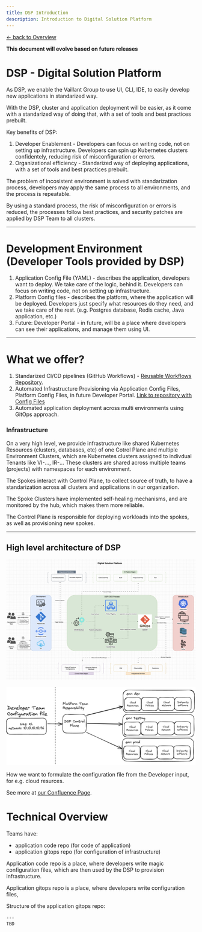 ```yaml
---
title: DSP Introduction
description: Introduction to Digital Solution Platform
---
```


[&larr; back to Overview](/dsp)

**This document will evolve based on future releases**

# DSP - Digital Solution Platform

As DSP, we enable the Vaillant Group to use UI, CLI, IDE,
to easily develop new applications in standarized way.

With the DSP, cluster and application deployment will be easier,
as it come with a standarized way of doing that,
with a set of tools and best practices prebuilt.

Key benefits of DSP:
1. Developer Enablement - Developers can focus on writing code, not on setting up infrastructure. Developers can spin up Kubernetes clusters confidentely, reducing risk of misconfiguration or errors.
2. Organizational efficiency - Standarized way of deploying applications, with a set of tools and best practices prebuilt.

The problem of incosistent environment is solved with standarization process,
developers may apply the same process to all environments,
and the process is repeatable.

By using a standard process,
the risk of misconfiguration or errors is reduced,
the processes follow best practices,
and security patches are applied by DSP Team to all clusters.

---

# Development Environment (Developer Tools provided by DSP)
1. Application Config File (YAML) - describes the application, developers want to deploy. We take care of the logic, behind it. Developers can focus on writing code, not on setting up infrastructure.
2. Platform Config files - describes the platform, where the application will be deployed. Developers just specify what resources do they need, and we take care of the rest. (e.g. Postgres database, Redis cache, Java application, etc.)
3. Future: Developer Portal - in future, will be a place where developers can see their applications, and manage them using UI.

---

# What we offer?
1. Standarized CI/CD pipelines (GitHub Workflows) - [Reusable Workflows Repository](https://github.com/Digital-Solutions-Foundation/reusable-workflows).
2. Automated Infrastructure Provisioning via Application Config Files, Platform Config Files, in future Developer Portal. [Link to repository with Config Files](localhost)
3. Automated application deployment across multi environments using GitOps approach.

### Infrastructure

On a very high level,
we provide infrastructure like shared Kubernetes Resources (clusters, databases, etc) of one Cotrol Plane and multiple Environment Clusters,
which are Kubernetes clusters assigned to indivdual Tenants like VI-..., IR-...
These clusters are shared across multiple teams (projects) with namespaces for each environment.

The Spokes interact with Control Plane,
to collect source of truth,
to have a standarization across all clusters and applications in our organization.

The Spoke Clusters have implemented self-healing mechanisms,
and are monitored by the hub,
which makes them more reliable.

The Control Plane is responsible for deploying workloads into the spokes,
as well as provisioning new spokes.

---

## High level architecture of DSP

![DSP Architecture](./images/dsp-architecture.png)

![Configuration File](./images/configuration-file.png)

How we want to formulate the configuration file from the Developer input, for e.g. cloud resurces.

See more at [our Confluence Page](https://groupspace.vaillant-group.com/display/VIXP/Digital+Solution+Platform+Architecture).

# Technical Overview

Teams have:
- application code repo (for code of application)
- application gitops repo (for configuration of infrastructure)

Application code repo is a place,
where developers write magic configuration files,
which are then used by the DSP to provision infrastructure.

Application gitops repo is a place,
where developers write configuration files,

Structure of the application gitops repo:

```
---
TBD
```
